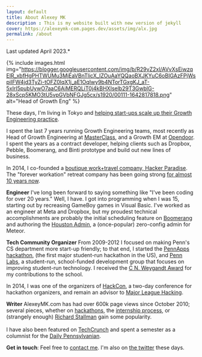 ```yaml
---
layout: default
title: About Alexey MK
description : This is my website built with new version of jekyll
cover: https://alexeymk-com.pages.dev/assets/img/alx.jpg
permalink: /about
---
```

Last updated April 2023.*

{% include images.html
img="https://blogger.googleusercontent.com/img/b/R29vZ2xl/AVvXsEiwzqElR_xbfHgPHTWUMu3MjEaVBnTlicX_IZOuAaYQQaoBXJKYuC6oBIGAzFPjWspiIFW4jd3TyZi-tOFZ0lqX1j_aE1OqIwy9b4NTorTGxgKJ_aT-5xIrI5pubUywO7aaC6AiMERQLiT0j4kBHXIselb29T3GwblG-28xScp5KMO3tU5vpGVbNFGJg5cx/s1920/00111-1642817818.png"
alt="Head of Growth Eng"
%}

These days, I'm living in Tokyo and [helping start-ups scale up their Growth Engineering practice](/growth-eng).

I spent the last 7 years running Growth Engineering teams, most recently as Head of Growth Engineering at [MasterClass](https://www.masterclass.com), and a Growth EM at [Opendoor](https://www.opendoor.com).  I spent the years as a contract developer, helping clients such as Dropbox, Pebble, Boomerang, and Binti prototype and build out new lines of business.

In 2014, I co-founded a [boutique work+travel company, Hacker Paradise](http://hackerparadise.org). The "forever workation" retreat company has been going strong [for almost 10 years now](https://edition.cnn.com/travel/article/workation-digital-nomad-retreats/index.html).

**Engineer**
I've long been forward to saying something like "I've been coding for over 20 years."  Well, I have. I got into programming when I was 15, starting out by recreasing GameBoy games in Visual Basic. I've worked as an engineer at Meta and Dropbox, but my proudest technical accomplishments are probably the initial scheduling feature on [Boomerang](https://www.boomerangapp.com/meeting-scheduling/) and authoring the [Houston Admin](https://github.com/gterrono/houston), a (once-popular) zero-config admin for Meteor.

**Tech Community Organizer**
From 2009-2012 I focused on making Penn's CS department more start-up friendly; to that end, I started the <a href="http://pandodaily.com/2013/01/21/the-worlds-largest-student-run-hackathon-isnt-at-stanford-or-mit-its-at-penn/">PennApps hackathon</a>, (the first major student-run hackathon in the US), and <a href="http://pennlabs.org">Penn Labs</a>, a student-run, school-funded development group that focuses on improving student-run technology. I received the <a href="http://www.seas.upenn.edu/undergraduate/student-life/award-recipients.php#student_choice">C N. Weygandt Award</a> for my contributions to the school.

In 2014, I was one of the organizers of [HackCon](http://hackcon.io), a two-day conference for hackathon organizers, and remain an advisor to [Major League Hacking](http://mlh.io).

**Writer**
AlexeyMK.com has had over 600k page views since October 2010; several pieces, whether on <a href="http://alexeymk.com/tag/hackathons">hackathons</a>, the <a href="http://alexeymk.com/a-brief-guide-to-tech-internships">internship process</a>, or (strangely enough) <a href="http://alexeymk.com/dear-dr-stallman-an-open-letter">Richard Stallman</a> gain some popularity. <br><br>I have also been featured on <a href="http://techcrunch.com/2012/04/15/stop-looking-for-a-technical-co-founder/">TechCrunch</a> and spent a semester as a columnist for the <a href="http://thedp.com">Daily Pennsylvanian</a>.
<!-- 250k page views from posterous before transition -->

**Get in touch**: Feel free to [contact me](mailto:alexey-at-alexeymk.com). I'm also on <a href="http://twitter.com/alexeymk">the twitter</a> these days.
